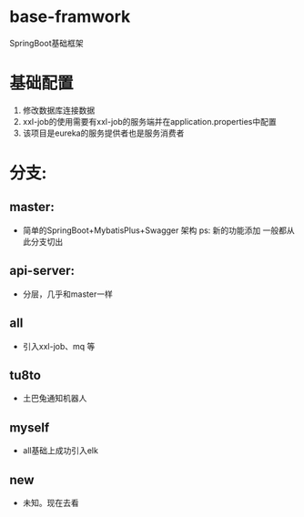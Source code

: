 # base-framwork
SpringBoot基础框架

# 基础配置
1. 修改数据库连接数据
2. xxl-job的使用需要有xxl-job的服务端并在application.properties中配置
3. 该项目是eureka的服务提供者也是服务消费者


# 分支:
## master: 
- 简单的SpringBoot+MybatisPlus+Swagger 架构
ps: 新的功能添加 一般都从此分支切出
## api-server:
- 分层，几乎和master一样
## all
- 引入xxl-job、mq 等
## tu8to
- 土巴兔通知机器人
## myself
- all基础上成功引入elk
## new
- 未知。现在去看


